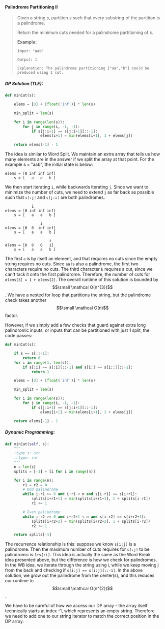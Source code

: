 #### Palindrome Partitioning II

> Given a string _s_, partition _s_ such that every substring of the partition is a palindrome.
>
> Return the minimum cuts needed for a palindrome partitioning of _s_.
>
> **Example:**
>
> ```
> Input: "aab"
>
> Output: 1
>
> Explanation: The palindrome partitioning ["aa","b"] could be produced using 1 cut.
> ```

##### DP Solution \(TLE\):

```py
def minCut(s):

    elems = [0] + [float('inf')] * len(s)

    min_split = len(s)

    for i in range(len(s)):
        for j in range(i, -1, -1):       
            if s[j:i+1] == s[j:i+1][::-1]:                
                elems[i+1] = min(elems[i+1], 1 + elems[j])

    return elems[-1] - 1
```

The idea is similar to Word Split. We maintain an extra array that tells us how many elements are in the answer if we split the array at that point. For the example s = "aab", the initial state is below:

```
elems = [0 inf inf inf]
    s = [   a   a   b ]
```

We then start iterating `i`, while backwards iterating `j`. Since we want to minimize the number of cuts, we need to extend `j` as far back as possible such that `s[:j]` and `s[j:i]` are both palindromes.

```
            i
elems = [0 inf inf inf]
    s = [   a   a   b ] 

                i
elems = [0  0  inf inf]
    s = [   a   a   b ]

                    i
elems = [0  0   0   1]
    s = [   a   a   b ]
```

The first `a` is by itself an element, and that requires no cuts since the empty string requires no cuts. Since `aa` is also a palindrome, the first two characters require no cuts. The third character `b` requires a cut, since we can't tack it onto the first palindrome. Therefore, the number of cuts for `elems[3] = 1 + elems[2]`. The overall runtime of this solution is bounded by $$\small \mathcal O(n^{3})$$. We have a nested for loop that partitions the string, but the palindrome check takes another $$\small \mathcal O(n)$$ factor.

However, if we simply add a few checks that guard against extra long palindromic inputs, or inputs that can be partitioned with just 1 split, the code passes:

```py
def minCut(s):

    if s == s[::-1]: 
        return 0
    for i in range(1, len(s)):
        if s[:i] == s[:i][::-1] and s[i:] == s[i::][::-1]:
            return 1

    elems = [0] + [float('inf')] * len(s)

    min_split = len(s)

    for i in range(len(s)):
        for j in range(i, -1, -1):       
            if s[j:i+1] == s[j:i+1][::-1]:                
                elems[i+1] = min(elems[i+1], 1 + elems[j])

    return elems[-1] - 1
```

##### Dynamic Programming:

```py
def minCut(self, s):
    """
    :type s: str
    :rtype: int
    """
    n = len(s)
    splits = [-1] + [i for i in range(n)]

    for i in range(n):
        r1 = r2 = 0            
        # Odd palindrome
        while i-r1 >= 0 and i+r1 < n and s[i-r1] == s[i+r1]:            
            splits[i+r1+1] = min(splits[i+r1+1], 1 + splits[i-r1])
            r1 += 1

        # Even palindrome
        while i-r2 >= 0 and i+r2+1 < n and s[i-r2] == s[i+r2+1]:          
            splits[i+r2+2] = min(splits[i+r2+2], 1 + splits[i-r2])
            r2 += 1

    return splits[-1]
```

The recurrence relationship is this: suppose we know `s[i:j]` is a palindrome. Then the maximum number of cuts requires for `s[:j]` to be palindromic is `1+s[:i]`. This idea is actually the same as the Word Break idea presented above, but the difference is how we check for palindromes. In the WB idea, we iterate through the string using i, while we keep moving j from the back and checking if `s[i:j] == s[i:j][::-1]`. In the above solution, we grow out the palindrome from the center\(s\), and this reduces our runtime to $$\small \mathcal O(n^{2})$$.

We have to be careful of how we access our DP array - the array itself technically starts at index -1, which represents an empty string. Therefore we need to add one to our string iterator to match the correct position in the DP array.


